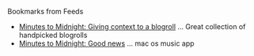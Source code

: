 Bookmarks from Feeds

- [Minutes to Midnight: Giving context to a blogroll](https://minutestomidnight.co.uk/blog/giving-context-to-a-blogroll/) ... Great collection of handpicked blogrolls
- [Minutes to Midnight: Good news](https://minutestomidnight.co.uk/blog/good-news/) ... mac os music app
